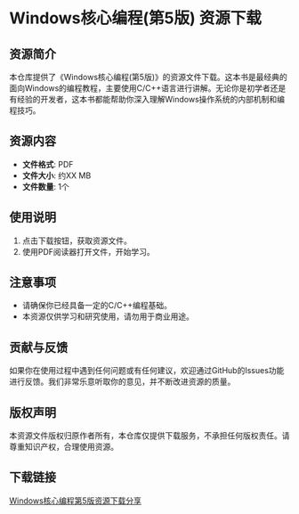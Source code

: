 # Windows核心编程(第5版) 资源下载

## 资源简介

本仓库提供了《Windows核心编程(第5版)》的资源文件下载。这本书是最经典的面向Windows的编程教程，主要使用C/C++语言进行讲解。无论你是初学者还是有经验的开发者，这本书都能帮助你深入理解Windows操作系统的内部机制和编程技巧。

## 资源内容

- **文件格式**: PDF
- **文件大小**: 约XX MB
- **文件数量**: 1个

## 使用说明

1. 点击下载按钮，获取资源文件。
2. 使用PDF阅读器打开文件，开始学习。

## 注意事项

- 请确保你已经具备一定的C/C++编程基础。
- 本资源仅供学习和研究使用，请勿用于商业用途。

## 贡献与反馈

如果你在使用过程中遇到任何问题或有任何建议，欢迎通过GitHub的Issues功能进行反馈。我们非常乐意听取你的意见，并不断改进资源的质量。

## 版权声明

本资源文件版权归原作者所有，本仓库仅提供下载服务，不承担任何版权责任。请尊重知识产权，合理使用资源。

## 下载链接

[Windows核心编程第5版资源下载分享](https://pan.quark.cn/s/14dfb325a134)